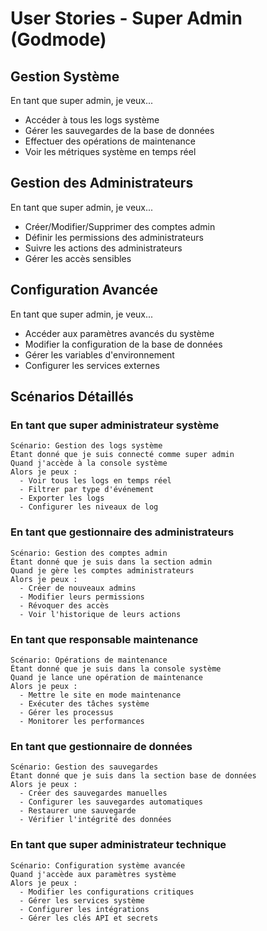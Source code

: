 # User Stories - Super Admin (Godmode)

## Gestion Système
En tant que super admin, je veux...
- Accéder à tous les logs système
- Gérer les sauvegardes de la base de données
- Effectuer des opérations de maintenance
- Voir les métriques système en temps réel

## Gestion des Administrateurs
En tant que super admin, je veux...
- Créer/Modifier/Supprimer des comptes admin
- Définir les permissions des administrateurs
- Suivre les actions des administrateurs
- Gérer les accès sensibles

## Configuration Avancée
En tant que super admin, je veux...
- Accéder aux paramètres avancés du système
- Modifier la configuration de la base de données
- Gérer les variables d'environnement
- Configurer les services externes

## Scénarios Détaillés

### En tant que super administrateur système
```gherkin
Scénario: Gestion des logs système
Étant donné que je suis connecté comme super admin
Quand j'accède à la console système
Alors je peux :
  - Voir tous les logs en temps réel
  - Filtrer par type d'événement
  - Exporter les logs
  - Configurer les niveaux de log
```

### En tant que gestionnaire des administrateurs
```gherkin
Scénario: Gestion des comptes admin
Étant donné que je suis dans la section admin
Quand je gère les comptes administrateurs
Alors je peux :
  - Créer de nouveaux admins
  - Modifier leurs permissions
  - Révoquer des accès
  - Voir l'historique de leurs actions
```

### En tant que responsable maintenance
```gherkin
Scénario: Opérations de maintenance
Étant donné que je suis dans la console système
Quand je lance une opération de maintenance
Alors je peux :
  - Mettre le site en mode maintenance
  - Exécuter des tâches système
  - Gérer les processus
  - Monitorer les performances
```

### En tant que gestionnaire de données
```gherkin
Scénario: Gestion des sauvegardes
Étant donné que je suis dans la section base de données
Alors je peux :
  - Créer des sauvegardes manuelles
  - Configurer les sauvegardes automatiques
  - Restaurer une sauvegarde
  - Vérifier l'intégrité des données
```

### En tant que super administrateur technique
```gherkin
Scénario: Configuration système avancée
Quand j'accède aux paramètres système
Alors je peux :
  - Modifier les configurations critiques
  - Gérer les services système
  - Configurer les intégrations
  - Gérer les clés API et secrets
``` 